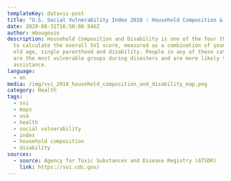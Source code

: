 ```yaml
---
templateKey: dataviz-post
title: "U.S. Social Vulnerability Index 2018 : Household Composition & Disability"
date: 2020-08-31T16:50:00.946Z
author: mbougouin
description: Household Composition and Disability is one of the four themes used
  to calculate the overall SVI score, measured as a combination of young age,
  old age, single parenthood and disability. People in any of these categories
  are the most vulnerable groups during disasters and are more likely to need
  assistance.
language:
  - en
media: /img/svi_2018_household_composition_and_disability_map.png
category: Health
tags:
  - svi
  - maps
  - usa
  - health
  - social vulnerability
  - index
  - household composition
  - disability
sources:
  - source: Agency for Toxic Substances and Disease Registry (ATSDR)
    link: https://svi.cdc.gov/
---
```

